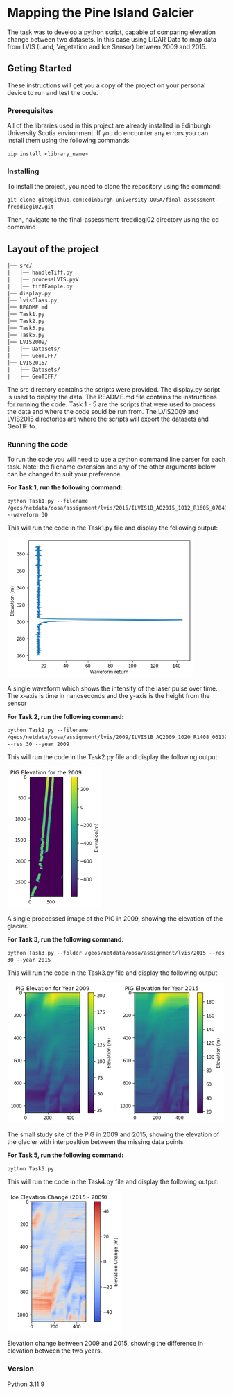 # Mapping the Pine Island Galcier

The task was to develop a python script, capable of comparing elevation change between two datasets. In this case using LiDAR Data to map data from LVIS (Land, Vegetation and Ice Sensor) between 2009 and 2015. 

## Geting Started

These instructions will get you a copy of the project on your personal device to run and test the code.

### Prerequisites
All of the libraries used in this project are already installed in Edinburgh University Scotia environment.
If you do encounter any errors you can install them using the following commands.
```
pip install <library_name>
```

### Installing
To install the project, you need to clone the repository using the command:
```
git clone git@github.com:edinburgh-university-OOSA/final-assessment-freddiegi02.git
```
Then, navigate to the final-assessment-freddiegi02 directory using the cd command

## Layout of the project
```
│── src/
│   │── handleTiff.py
│   │── processLVIS.pyV
│   │── tiffEample.py
│── display.py
│── lvisClass.py
│── README.md
│── Task1.py
│── Task2.py
│── Task3.py
│── Task5.py
│── LVIS2009/
│   │── Datasets/
│   ├── GeoTIFF/
│── LVIS2015/
│   ├── Datasets/
│   ├── GeoTIFF/
```
The src directory contains the scripts were provided.
The display.py script is used to display the data. 
The README.md file contains the instructions for running the code.
Task 1 - 5 are the scripts that were used to process the data and where the code sould be run from.
The LVIS2009 and LVIS2015 directories are where the scripts will export the datasets and GeoTIF to.

### Running the code
To run the code you will need to use a python command line parser for each task. Note: the filename extension and any of the other arguments below can be changed to suit your preference.

**For Task 1, run the following command:**
```
python Task1.py --filename /geos/netdata/oosa/assignment/lvis/2015/ILVIS1B_AQ2015_1012_R1605_070498.h5 --waveform 30 
```
This will run the code in the Task1.py file and display the following output:

![Alt text](Output_Images/Waveform.png)

A single waveform which shows the intensity of the laser pulse over time. The x-axis is time in nanoseconds and the y-axis is the height from the sensor

**For Task 2, run the following command:**
```
python Task2.py --filename  /geos/netdata/oosa/assignment/lvis/2009/ILVIS1B_AQ2009_1020_R1408_061398.h5 --res 30 --year 2009
```
This will run the code in the Task2.py file and display the following output: 

![Alt text](Output_Images/PIG_2009_258.00_261.00_-75.40_-74.60.png)

A single proccessed image of the PIG in 2009, showing the elevation of the glacier. 

**For Task 3, run the following command:**

```
python Task3.py --folder /geos/netdata/oosa/assignment/lvis/2015 --res 30 --year 2015
```
This will run the code in the Task3.py file and display the following output:


![Alt text](Output_Images/PIG_Elevation_2009_259.80_261.00_-75.23_-75.15.png) ![Alt text](Output_Images/PIG_Elevation_2015_259.80_261.00_-75.23_-75.15.png)

The small study site of the PIG in 2009 and 2015, showing the elevation of the glacier with interpoaltion between the missing data points

**For Task 5, run the following command:**
```
python Task5.py 
```
This will run the code in the Task4.py file and display the following output:

![Alt text](Output_Images/Elevation_Change.png)

Elevation change between 2009 and 2015, showing the difference in elevation between the two years. 
### Version
Python 3.11.9
